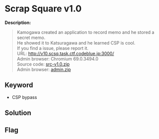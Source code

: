 # Scrap Square v1.0

**Description:**
> Kamogawa created an application to record memo and he stored a secret memo.  
> He showed it to Katsuragawa and he learned CSP is cool.  
> If you find a issue, please report it.  
> URL: http://v10.scsq.task.ctf.codeblue.jp:3000/  
> Admin browser: Chromium 69.0.3494.0  
> Source code: [src-v1.0.zip](src/admin-02a631c6efac7c8a14503e8a9ec714a5b4b4ec448b2b4eaf329fbf650fdf092d.zip)  
> Admin browser: [admin.zip](src/src-v1-5260287df18c8e0bc863f469d97b8d8d1b8e525bccdb822f1ac51f7d236ecc98.0.zip)  

## Keyword
* CSP bypass

## Solution

## Flag
